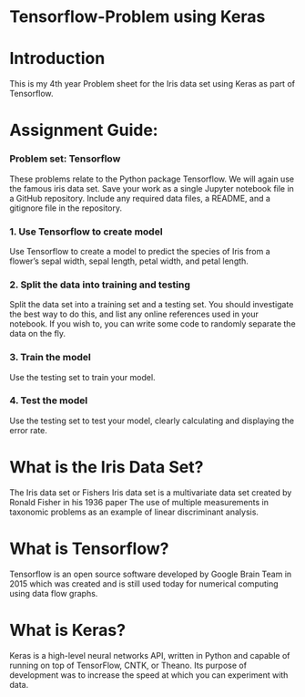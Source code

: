 # Tensorflow-Problem using Keras

# Introduction
This is my 4th year Problem sheet for the Iris data set using Keras as part of Tensorflow.

# Assignment Guide:

### Problem set: Tensorflow

These problems relate to the Python package Tensorflow. We will again use the famous iris data set. Save your work as a single Jupyter notebook file in a GitHub repository. Include any required data files, a README, and a gitignore file in the repository.

### 1. Use Tensorflow to create model

Use Tensorflow to create a model to predict the species of Iris from a flower’s sepal width, sepal length, petal width, and petal length.

### 2. Split the data into training and testing

Split the data set into a training set and a testing set. You should investigate the best way to do this, and list any online references used in your notebook. If you wish to, you can write some code to randomly separate the data on the fly.

### 3. Train the model

Use the testing set to train your model.

### 4. Test the model

Use the testing set to test your model, clearly calculating and displaying the error rate.

# What is the Iris Data Set?

The Iris data set or Fishers Iris data set is a multivariate data set created by Ronald Fisher in his 1936 paper The use of multiple measurements in taxonomic problems as an example of linear discriminant analysis.

# What is Tensorflow?

Tensorflow is an open source software developed by Google Brain Team in 2015 which was created and is still used today for numerical computing using data flow graphs.

# What is Keras? 

Keras is a high-level neural networks API, written in Python and capable of running on top of TensorFlow, CNTK, or Theano.
Its purpose of development was to increase the speed at which you can experiment with data.


